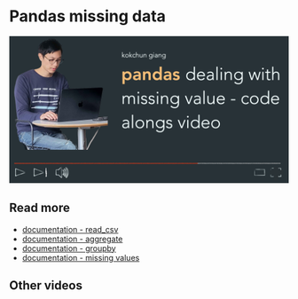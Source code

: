 # Pandas missing data

<a href="https://youtu.be/f4IK-8EiXxA" target="_blank">
  <img src="https://github.com/kokchun/assets/blob/main/python_videos/pandas_missing.png?raw=true" alt="pandas missing data" width="600">
</a>



## Read more
- [documentation - read_csv](https://pandas.pydata.org/pandas-docs/stable/reference/api/pandas.read_csv.html)
- [documentation - aggregate](https://pandas.pydata.org/docs/reference/api/pandas.DataFrame.aggregate.html)
- [documentation - groupby](https://pandas.pydata.org/docs/reference/api/pandas.DataFrame.groupby.html)
- [documentation - missing values](https://pandas.pydata.org/pandas-docs/stable/user_guide/missing_data.html)

## Other videos